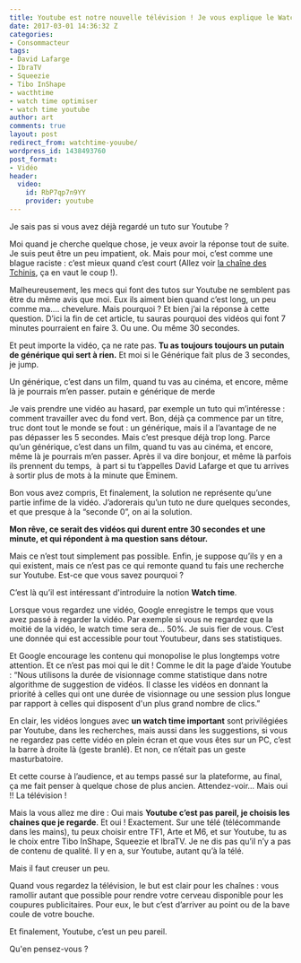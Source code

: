 ```yaml
---
title: Youtube est notre nouvelle télévision ! Je vous explique le Watch time Youtube
date: 2017-03-01 14:36:32 Z
categories:
- Consommacteur
tags:
- David Lafarge
- IbraTV
- Squeezie
- Tibo InShape
- wacthtime
- watch time optimiser
- watch time youtube
author: art
comments: true
layout: post
redirect_from: watchtime-youube/
wordpress_id: 1438493760
post_format:
- Vidéo
header:
  video:
    id: RbP7qp7n9YY
    provider: youtube
---
```


Je sais pas si vous avez déjà regardé un tuto sur Youtube ?

Moi quand je cherche quelque chose, je veux avoir la réponse tout de suite. Je suis peut être un peu impatient, ok. Mais pour moi, c’est comme une blague raciste : c’est mieux quand c’est court (Allez voir [la chaîne des Tchinis](https://www.youtube.com/channel/UCYcvf-TyyP0lAAqfsISAa0A), ça en vaut le coup !).<!-- more -->

Malheureusement, les mecs qui font des tutos sur Youtube ne semblent pas être du même avis que moi. Eux ils aiment bien quand c’est long, un peu comme ma…. chevelure. Mais pourquoi ? Et bien j’ai la réponse à cette question. D’ici la fin de cet article, tu sauras pourquoi des vidéos qui font 7 minutes pourraient en faire 3. Ou une. Ou même 30 secondes.

Et peut importe la vidéo, ça ne rate pas. **Tu as toujours toujours un putain de générique qui sert à rien.** Et moi si le Générique fait plus de 3 secondes, je jump.

Un générique, c’est dans un film, quand tu vas au cinéma, et encore, même là je pourrais m’en passer.
putain e générique de merde

Je vais prendre une vidéo au hasard, par exemple un tuto qui m’intéresse : comment travailler avec du fond vert. Bon, déjà ça commence par un titre, truc dont tout le monde se fout : un générique, mais il a l’avantage de ne pas dépasser les 5 secondes. Mais c’est presque déjà trop long. Parce qu’un générique, c’est dans un film, quand tu vas au cinéma, et encore, même là je pourrais m’en passer. Après il va dire bonjour, et même là parfois ils prennent du temps,  à part si tu t’appelles David Lafarge et que tu arrives à sortir plus de mots à la minute que Eminem.

Bon vous avez compris, Et finalement, la solution ne représente qu’une partie infime de la vidéo. J’adorerais qu’un tuto ne dure quelques secondes, et que presque à la “seconde 0”, on ai la solution.

**Mon rêve, ce serait des vidéos qui durent entre 30 secondes et une minute, et qui répondent à ma question sans détour.**

Mais ce n’est tout simplement pas possible. Enfin, je suppose qu’ils y en a qui existent, mais ce n’est pas ce qui remonte quand tu fais une recherche sur Youtube. Est-ce que vous savez pourquoi ?

C’est là qu’il est intéressant d'introduire la notion **Watch time**.

Lorsque vous regardez une vidéo, Google enregistre le temps que vous avez passé à regarder la vidéo. Par exemple si vous ne regardez que la moitié de la vidéo, le watch time sera de... 50%. Je suis fier de vous. C’est une donnée qui est accessible pour tout Youtubeur, dans ses statistiques.

Et Google encourage les contenu qui monopolise le plus longtemps votre attention. Et ce n’est pas moi qui le dit ! Comme le dit la page d’aide Youtube :
“Nous utilisons la durée de visionnage comme statistique dans notre algorithme de suggestion de vidéos. Il classe les vidéos en donnant la priorité à celles qui ont une durée de visionnage ou une session plus longue par rapport à celles qui disposent d'un plus grand nombre de clics.”

En clair, les vidéos longues avec **un watch time important** sont privilégiées par Youtube, dans les recherches, mais aussi dans les suggestions, si vous ne regardez pas cette vidéo en plein écran et que vous êtes sur un PC, c’est la barre à droite là (geste branlé). Et non, ce n’était pas un geste masturbatoire.

Et cette course à l’audience, et au temps passé sur la plateforme, au final, ça me fait penser à quelque chose de plus ancien. Attendez-voir… Mais oui !! La télévision !

Mais la vous allez me dire : Oui mais **Youtube c’est pas pareil, je choisis les chaines que je regarde**. Et oui ! Exactement. Sur une télé (télécommande dans les mains), tu peux choisir entre TF1, Arte et M6, et sur Youtube, tu as le choix entre Tibo InShape, Squeezie et IbraTV. Je ne dis pas qu’il n’y a pas de contenu de qualité. Il y en a, sur Youtube, autant qu’à la télé.

Mais il faut creuser un peu.

Quand vous regardez la télévision, le but est clair pour les chaînes : vous ramollir autant que possible pour rendre votre cerveau disponible pour les coupures publicitaires. Pour eux, le but c’est d’arriver au point ou de la bave coule de votre bouche.

Et finalement, Youtube, c’est un peu pareil.

Qu'en pensez-vous ?
